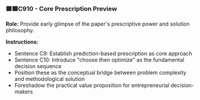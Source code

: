 
### **🟥🟥C910** - Core Prescription Preview

**Role:** Provide early glimpse of the paper's prescriptive power and solution philosophy.

**Instructions:**

- Sentence C9: Establish prediction-based prescription as core approach
- Sentence C10: Introduce "choose then optimize" as the fundamental decision sequence
- Position these as the conceptual bridge between problem complexity and methodological solution
- Foreshadow the practical value proposition for entrepreneurial decision-makers